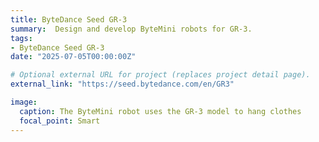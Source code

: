 ```yaml
---
title: ByteDance Seed GR-3
summary:  Design and develop ByteMini robots for GR-3.
tags:
- ByteDance Seed GR-3
date: "2025-07-05T00:00:00Z"

# Optional external URL for project (replaces project detail page).
external_link: "https://seed.bytedance.com/en/GR3"

image:
  caption: The ByteMini robot uses the GR-3 model to hang clothes
  focal_point: Smart
---
```


